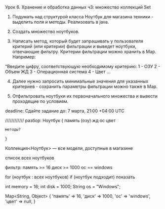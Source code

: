 Урок 6. Хранение и обработка данных ч3: множество коллекций Set

1. Подумать над структурой класса Ноутбук для магазина техники - выделить поля и методы. Реализовать в java.

2. Создать множество ноутбуков.

3. Написать метод, который будет запрашивать у пользователя критерий (или критерии) фильтрации и выведет ноутбуки, отвечающие фильтру. Критерии фильтрации можно хранить в Map. Например:

“Введите цифру, соответствующую необходимому критерию:
1 - ОЗУ
2 - Объем ЖД
3 - Операционная система
4 - Цвет …

4. Далее нужно запросить минимальные значения для указанных критериев - сохранить параметры фильтрации можно также в Map.

5. Отфильтровать ноутбуки их первоначального множества и вывести проходящие по условиям.

deadline: Сдайте задание до: 7 марта, 21:00 +04:00 UTC


////////////
разбор:
Ноутбук {
	память (озу)
	жд
	ос
	цвет

	методы?
}


Коллекция<Ноутбук> — все модели, доступные в магазине

список всех ноутбуков

фильтр:
	память >= 16
	диск >= 1000
	ос == windows


for (ноутбук : всех ноутбуков)
	if (ноутбук подходит)
		показать


int memory = 16;
int disk = 1000;
String os = "Windows";

Map<String, Object> {
	'память' => 16,
	'диск' => 1000,
	'ос' => 'windows',
	'цвет' => null,
}